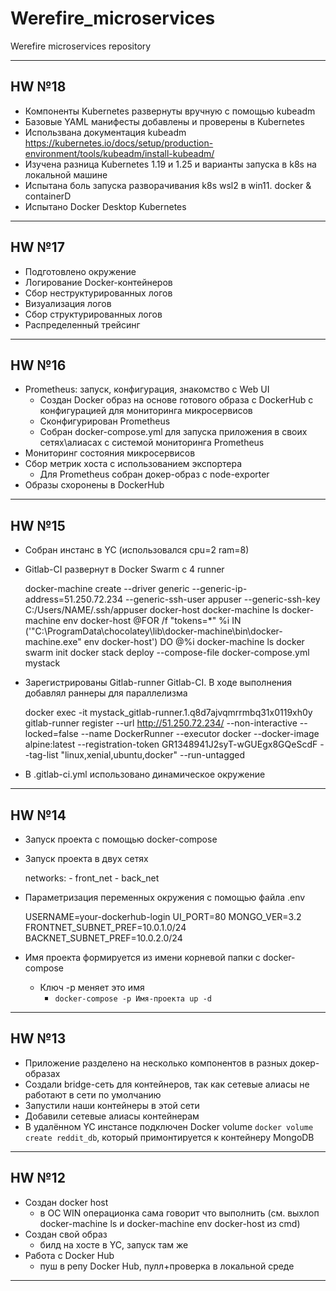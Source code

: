 # Werefire_microservices
Werefire microservices repository

---

## HW №18

* Компоненты Kubernetes развернуты вручную с помощью kubeadm
* Базовые YAML манифесты добавлены и проверены в Kubernetes
* Использвана документация kubeadm https://kubernetes.io/docs/setup/production-environment/tools/kubeadm/install-kubeadm/
* Изучена разница Kubernetes 1.19 и 1.25 и варианты запуска в k8s на локальной машине
* Испытана боль запуска разворачивания k8s wsl2 в win11. docker & containerD
* Испытано Docker Desktop Kubernetes

---

## HW №17

* Подготовлено окружение
* Логирование Docker-контейнеров
* Сбор неструктурированных логов
* Визуализация логов
* Сбор структурированных логов
* Распределенный трейсинг

---

## HW №16

* Prometheus: запуск, конфигурация, знакомство с Web UI
  * Создан Docker образ на основе готового образа с DockerHub с конфигурацией для мониторинга микросервисов
  * Сконфигурирован Prometheus
  * Собран docker-compose.yml для запуска приложения в своих сетях\алиасах с системой мониторинга Prometheus
* Мониторинг состояния микросервисов
* Сбор метрик хоста с использованием экспортера
  * Для Prometheus собран докер-образ c node-exporter
* Образы схоронены в DockerHub

---

## HW №15

* Собран инстанс в YC (использовался cpu=2 ram=8)
* Gitlab-CI развернут в Docker Swarm с 4 runner


    docker-machine create --driver generic --generic-ip-address=51.250.72.234 --generic-ssh-user appuser --generic-ssh-key C:/Users/NAME/.ssh/appuser docker-host
    docker-machine ls
    docker-machine env docker-host
    @FOR /f "tokens=*" %i IN ('"C:\ProgramData\chocolatey\lib\docker-machine\bin\docker-machine.exe" env docker-host') DO @%i
    docker-machine ls
    docker swarm init
    docker stack deploy --compose-file docker-compose.yml mystack

* Зарегистрированы Gitlab-runner Gitlab-CI. В ходе выполнения добавлял раннеры для параллелизма


    docker exec -it mystack_gitlab-runner.1.q8d7ajvqmrrmbq31x0119xh0y gitlab-runner register --url http://51.250.72.234/ --non-interactive --locked=false --name DockerRunner --executor docker --docker-image alpine:latest --registration-token GR1348941J2syT-wGUEgx8GQeScdF --tag-list "linux,xenial,ubuntu,docker" --run-untagged


* В .gitlab-ci.yml использовано динамическое окружение


---

## HW №14

* Запуск проекта с помощью docker-compose
* Запуск проекта в двух сетях


    networks:
      - front_net
      - back_net
* Параметризация переменных окружения с помощью файла .env


    USERNAME=your-dockerhub-login
    UI_PORT=80
    MONGO_VER=3.2
    FRONTNET_SUBNET_PREF=10.0.1.0/24
    BACKNET_SUBNET_PREF=10.0.2.0/24

* Имя проекта формируется из имени корневой папки с docker-compose
  * Ключ -p меняет это имя
    * `docker-compose -p Имя-проекта up -d`


---

## HW №13

* Приложение разделено на несколько компонентов в разных докер-образах
* Создали bridge-сеть для контейнеров, так как сетевые алиасы не
работают в сети по умолчанию
* Запустили наши контейнеры в этой сети
* Добавили сетевые алиасы контейнерам
* В удалённом YC инстансе подключен Docker volume `docker volume create reddit_db`, который примонтируется к контейнеру MongoDB

---

## HW №12

* Создан docker host
  * в ОС WIN операционка сама говорит что выполнить (см. выхлоп docker-machine ls и docker-machine env docker-host из cmd)
* Создан свой образ
  * билд на хосте в YC, запуск там же
* Работа с Docker Hub
  * пуш в репу Docker Hub, пулл+проверка в локальной среде

---
